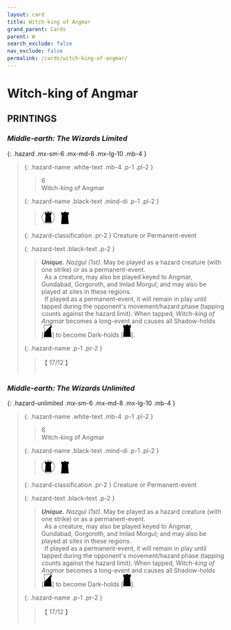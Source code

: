 ```yaml
---
layout: card
title: Witch-king of Angmar
grand_parent: Cards
parent: W
search_exclude: false
nav_exclude: false
permalink: /cards/witch-king-of-angmar/
---
```


# Witch-king of Angmar


## PRINTINGS


### _Middle-earth: The Wizards Limited_

{: .hazard .mx-sm-6 .mx-md-8 .mx-lg-10 .mb-4 }
> {: .hazard-name .white-text .mb-4 .p-1 .pl-2 }
> > <div class="hazard-mp">6</div>
> > <div class="card-name">Witch-king of Angmar</div>
>
> {: .hazard-name .black-text .mind-di .p-1 .pl-2 }
> > ![](/assets/images/dark-domain.svg)&emsp;![](/assets/images/dark-hold.svg)
>
> {: .hazard-classification .pr-2 }
> Creature or Permanent-event
>
> {: .hazard-text .black-text .p-2 }
> > _**Unique.**_ _Nazgul (1st)._ May be played as a hazard creature (with one strike) or as a permanent-event. <br>&ensp;As a creature, may also be played keyed to Angmar, Gundabad, Gorgoroth, and Imlad Morgul; and may also be played at sites in these regions. <br>&ensp;If played as a permanent-event, it will remain in play until tapped during the opponent's movement/hazard phase (tapping counts against the hazard limit). When tapped, _Witch-king of Angmar_ becomes a long-event and causes all Shadow-holds <nobr>[<img src="/assets/images/shadow-hold.svg">]</nobr> to become Dark-holds <nobr>[<img src="/assets/images/dark-hold.svg">]</nobr>. 
>
> {: .hazard-name .p-1 .pr-2 }
> > <div class="card-shield">【 17/12 】</div>
> > <div class="card-corruption">&nbsp;</div>



### _Middle-earth: The Wizards Unlimited_

{: .hazard-unlimited .mx-sm-6 .mx-md-8 .mx-lg-10 .mb-4 }
> {: .hazard-name .white-text .mb-4 .p-1 .pl-2 }
> > <div class="hazard-mp">6</div>
> > <div class="card-name">Witch-king of Angmar</div>
>
> {: .hazard-name .black-text .mind-di .p-1 .pl-2 }
> > ![](/assets/images/dark-domain.svg)&emsp;![](/assets/images/dark-hold.svg)
>
> {: .hazard-classification .pr-2 }
> Creature or Permanent-event
>
> {: .hazard-text .black-text .p-2 }
> > _**Unique.**_ _Nazgul (1st)._ May be played as a hazard creature (with one strike) or as a permanent-event. <br>&ensp;As a creature, may also be played keyed to Angmar, Gundabad, Gorgoroth, and Imlad Morgul; and may also be played at sites in these regions. <br>&ensp;If played as a permanent-event, it will remain in play until tapped during the opponent's movement/hazard phase (tapping counts against the hazard limit). When tapped, _Witch-king of Angmar_ becomes a long-event and causes all Shadow-holds <nobr>[<img src="/assets/images/shadow-hold.svg">]</nobr> to become Dark-holds <nobr>[<img src="/assets/images/dark-hold.svg">]</nobr>. 
>
> {: .hazard-name .p-1 .pr-2 }
> > <div class="card-shield">【 17/12 】</div>
> > <div class="card-corruption-white">&nbsp;</div>

